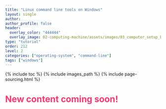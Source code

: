 ```yaml
---
title: "Linux command line tools on Windows"
layout: single
author:
author_profile: false
header:
  overlay_color: "444444"
  overlay_image: 02-computing-machine/assets/images/03_computer_setup_banner.png
type: "tutorial"
order: 212
level: 2
categories: ["operating-system", "command-line"]
tags: ["windows"]
---
```


{% include toc %}
{% include images_path %}
{% include page-sourcing.html %}


# <span style="color: #ff3870;">New content coming soon!</span>
